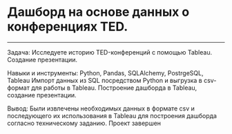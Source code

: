 # Дашборд на основе данных о конференциях TED.
*** 
Задача: Исследуете историю TED-конференций с помощью Tableau. Создание презентации.

Навыки и инструменты: Python, Pandas, SQLAlchemy, PostrgeSQL, Tableau Импорт данных из SQL посредством Python и выгрузка в csv-формат для работы в Tableau. Построение дашборда в Tableau, создание презентации.

Вывод: Были извлечены необходимых данных в формате csv и последующего их использования в Tableau для построения дашборда согласно техническому заданию. Проект завершен

